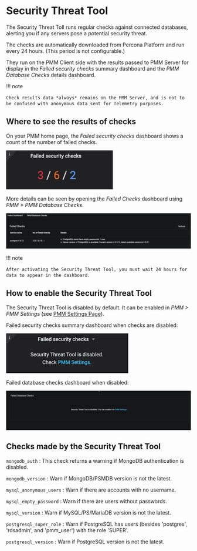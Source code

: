# Security Threat Tool

The Security Threat Toll runs regular checks against connected databases, alerting you if any servers pose a potential security threat.

The checks are automatically downloaded from Percona Platform and run every 24 hours. (This period is not configurable.)

They run on the PMM Client side with the results passed to PMM Server for display in the *Failed security checks* summary dashboard
and the *PMM Database Checks* details dashboard.

!!! note

    Check results data *always* remains on the PMM Server, and is not to be confused with anonymous data sent for Telemetry purposes.

## Where to see the results of checks

On your PMM home page, the *Failed security checks* dashboard shows a count of the number of failed checks.

![image](../../_images/PMM_Home_Dashboard_Failed_Security_Checks.jpg)

More details can be seen by opening the *Failed Checks* dashboard using *PMM > PMM Database Checks*.

![image](../../_images/pmm.database-checks.failed-checks.png)

!!! note

    After activating the Security Threat Tool, you must wait 24 hours for data to appear in the dashboard.

## How to enable the Security Threat Tool

The Security Threat Tool is disabled by default. It can be enabled in *PMM > PMM Settings*
(see [PMM Settings Page](../../how-to/configure.md)).

Failed security checks summary dashboard when checks are disabled:

![image](../../_images/pmm.failed-checks.failed-security-checks-off.png)

Failed database checks dashboard when disabled:

![image](../../_images/pmm.failed-checks.failed-database-checks.png)

## Checks made by the Security Threat Tool

`mongodb_auth`
: This check returns a warning if MongoDB authentication is disabled.

`mongodb_version`
: Warn if MongoDB/PSMDB version is not the latest.

`mysql_anonymous_users`
: Warn if there are accounts with no username.

`mysql_empty_password`
: Warn if there are users without passwords.

`mysql_version`
: Warn if MySQL/PS/MariaDB version is not the latest.

`postgresql_super_role`
: Warn if PostgreSQL has users (besides 'postgres', 'rdsadmin', and 'pmm_user') with the role 'SUPER'. 

`postgresql_version`
: Warn if PostgreSQL version is not the latest.
